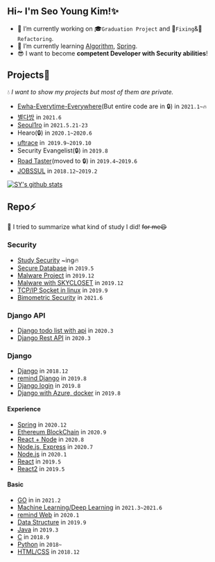 ## Hi~ I'm Seo Young Kim!✨

- 🔭 I’m currently working on 🎓```Graduation Project``` and 🔩```Fixing```&🔨```Refactoring```.  
- 🌱 I’m currently learning [Algorithm](https://github.com/rrabit42/study_algorithm), [Spring](https://github.com/rrabit42/Spring_practice).  
- 😎 I want to become **competent Developer with Security abilities**!

## Projects🐾  
💧 *I want to show my projects but most of them are private.*  

* [Ewha-Everytime-Everywhere](https://github.com/rrabit42/Cyber_Graduation_Project)(But entire code are in 🔒) in ```2021.1~🔥```  
* [별다방](https://github.com/bominjang/Database_TeamProject) in ```2021.6```  
* [Seoul1ro](https://github.com/rrabit42/Seoul1ro) in ```2021.5.21-23```  
* Hearo(🔒) in ```2020.1~2020.6```
* [uftrace](https://github.com/kosslab-kr/uftrace) in``` 2019.9~2019.10```
* Security Evangelist(🔒) in ```2019.8```
* [Road Taster](https://github.com/RoadTaster/RoadTaster)(moved to 🔒) in ```2019.4~2019.6```
* [JOBSSUL](https://github.com/pirogramming/JobSSUL) in ```2018.12~2019.2```  

[![SY's github stats](https://github-readme-stats.vercel.app/api?username=rrabit42)](https://github.com/rrabit42/github-readme-stats)  

<!-- [![Top Langs](https://github-readme-stats.vercel.app/api/top-langs/?username=rrabit42)](https://github.com/rrabit42/github-readme-stats)   -->


## Repo⚡  
👷 I tried to summarize what kind of study I did! ~~for me😆~~  

### Security  
* [Study Security](https://github.com/rrabit42/study_security) ~ing🔥
* [Secure Database](https://github.com/rrabit42/Data-Encryption-Decryption-practice) in ```2019.5```  
* [Malware Project](https://github.com/rrabit42/Malware_Project_EWHA) in ```2019.12```
* [Malware with SKYCLOSET](https://github.com/rrabit42/Malware_Project_Skycloset) in ```2019.12```
* [TCP/IP Socket in linux](https://github.com/rrabit42/practice_TCP-IP-soket-programming) in ```2019.9```
* [Bimometric Security](https://github.com/rrabit42/Biometric-Security) in ```2021.6```  

### Django API
* [Django todo list with api](https://github.com/rrabit42/Django-todo-list-web) in ```2020.3```
* [Django Rest API](https://github.com/rrabit42/Django-RESTfulAPI) in ```2020.3```

### Django  
* [Django](https://github.com/rrabit42/Django_practice) in ```2018.12```
* [remind Django](https://github.com/rrabit42/Django_review) in ```2019.8```
* [Django login](https://github.com/rrabit42/Hackaton_study) in ```2019.8```
* [Django with Azure, docker](https://github.com/rrabit42/Hackathon_azure) in ```2019.8```

#### Experience
* [Spring](https://github.com/rrabit42/Spring_practice) in ```2020.12```
* [Ethereum BlockChain](https://github.com/rrabit42/BlockChain_Ehereum) in ```2020.9```
* [React + Node](https://github.com/rrabit42/Node.js-React_practice) in ```2020.8```
* [Node.js, Express](https://github.com/rrabit42/Node.js_practice) in ```2020.7```
* [Node.js](https://github.com/rrabit42/Node.js_practice2) in ```2020.1```
* [React](https://github.com/rrabit42/React_practice)  in ```2019.5```
* [React2](https://github.com/rrabit42/React_practice2) in ```2019.5```

#### Basic
* [GO](https://github.com/rrabit42/study_GO) in in ```2021.2```
* [Machine Learning/Deep Learning](https://github.com/rrabit42/MachineLearning_practice) in ```2021.3~2021.6```  
* [remind Web](https://github.com/rrabit42/Web) in ```2020.1```  
* [Data Structure](https://github.com/rrabit42/DataStructure) in ```2019.9```  
* [Java](https://github.com/rrabit42/Java-programming) in ```2019.3```  
* [C](https://github.com/rrabit42/C-programming) in ```2018.9```  
* [Python](https://github.com/rrabit42/Python-Programming) in ```2018~```  
* [HTML/CSS](https://github.com/rrabit42/HTML-CSS_practice) in ```2018.12```
